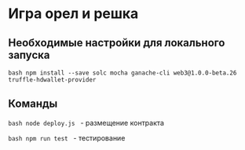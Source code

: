 # Игра орел и решка 

## Необходимые настройки для локального запуска
```bash npm install --save solc mocha ganache-cli web3@1.0.0-beta.26 truffle-hdwallet-provider```

## Команды
```bash node deploy.js ``` - размещение контракта

```bash npm run test ``` - тестирование

